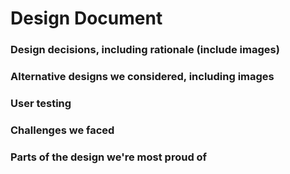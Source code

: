 # Design Document
### Design decisions, including rationale (include images)

### Alternative designs we considered, including images
### User testing
### Challenges we faced
### Parts of the design we're most proud of